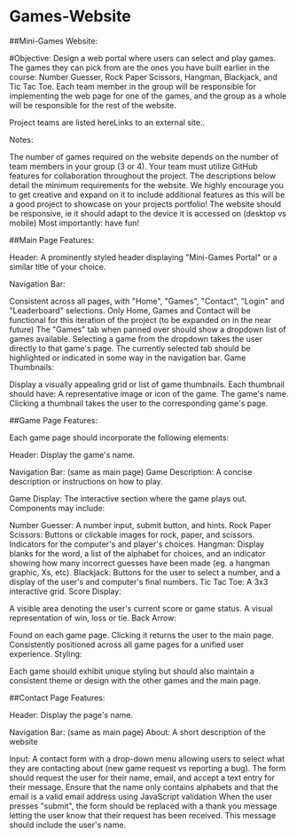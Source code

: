 # Games-Website

##Mini-Games Website:

#Objective:
Design a web portal where users can select and play games. The games they can pick from are the ones you have built earlier in the course: Number Guesser, Rock Paper Scissors, Hangman, Blackjack, and Tic Tac Toe. Each team member in the group will be responsible for implementing the web page for one of the games, and the group as a whole will be responsible for the rest of the website.

Project teams are listed hereLinks to an external site..

Notes:

The number of games required on the website depends on the number of team members in your group (3 or 4).
Your team must utilize GitHub features for collaboration throughout the project.
The descriptions below detail the minimum requirements for the website. We highly encourage you to get creative and expand on it to include additional features as this will be a good project to showcase on your projects portfolio!
The website should be responsive, ie it should adapt to the device it is accessed on (desktop vs mobile)
Most importantly: have fun!

##Main Page Features:

Header: A prominently styled header displaying "Mini-Games Portal" or a similar title of your choice.

Navigation Bar:

Consistent across all pages, with "Home", "Games", "Contact", "Login" and "Leaderboard" selections. Only Home, Games and Contact will be functional for this iteration of the project (to be expanded on in the near future)
The "Games" tab when panned over should show a dropdown list of games available.
Selecting a game from the dropdown takes the user directly to that game's page.
The currently selected tab should be highlighted or indicated in some way in the navigation bar.
Game Thumbnails:

Display a visually appealing grid or list of game thumbnails.
Each thumbnail should have:
A representative image or icon of the game.
The game's name.
Clicking a thumbnail takes the user to the corresponding game's page.

##Game Page Features:

Each game page should incorporate the following elements:

Header: Display the game's name.

Navigation Bar: (same as main page)
Game Description: A concise description or instructions on how to play.

Game Display: The interactive section where the game plays out. Components may include:

Number Guesser: A number input, submit button, and hints.
Rock Paper Scissors: Buttons or clickable images for rock, paper, and scissors. Indicators for the computer's and player's choices.
Hangman: Display blanks for the word, a list of the alphabet for choices, and an indicator showing how many incorrect guesses have been made (eg. a hangman graphic, Xs, etc).
Blackjack: Buttons for the user to select a number, and a display of the user's and computer's final numbers.
Tic Tac Toe: A 3x3 interactive grid.
Score Display:

A visible area denoting the user's current score or game status.
A visual representation of win, loss or tie.
Back Arrow:

Found on each game page.
Clicking it returns the user to the main page.
Consistently positioned across all game pages for a unified user experience.
Styling:

Each game should exhibit unique styling but should also maintain a consistent theme or design with the other games and the main page.

##Contact Page Features:

Header: Display the page's name.

Navigation Bar: (same as main page)
About: A short description of the website

Input:
A contact form with a drop-down menu allowing users to select what they are contacting about (new game request vs reporting a bug).
The form should request the user for their name, email, and accept a text entry for their message.
Ensure that the name only contains alphabets and that the email is a valid email address using JavaScript validation
When the user presses "submit", the form should be replaced with a thank you message letting the user know that their request has been received. This message should include the user's name.
